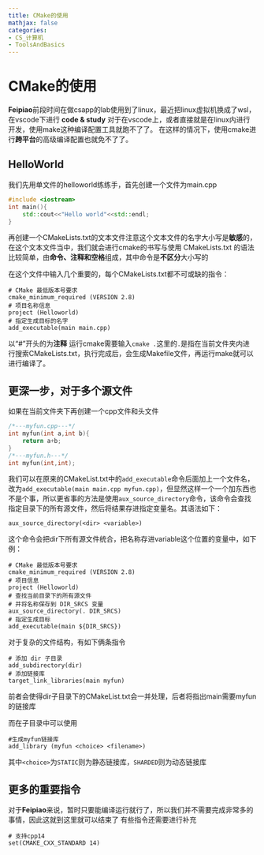 ```yaml
---
title: CMake的使用
mathjax: false
categories:
- CS_计算机
- ToolsAndBasics
---
```

# CMake的使用

**Feipiao**前段时间在做csapp的lab使用到了linux，最近把linux虚拟机换成了wsl，在vscode下进行 **code & study**
对于在vscode上，或者直接就是在linux内进行开发，使用make这种编译配置工具就跑不了了。
在这样的情况下，使用cmake进行**跨平台**的高级编译配置也就免不了了。
<!--more-->
## HelloWorld
我们先用单文件的helloworld练练手，首先创建一个文件为main.cpp
```C++
#include <iostream>
int main(){
    std::cout<<"Hello world"<<std::endl;
}
```
再创建一个CMakeLists.txt的文本文件注意这个文本文件的名字大小写是**敏感**的，在这个文本文件当中，我们就会进行cmake的书写与使用
CMakeLists.txt 的语法比较简单，由**命令、注释和空格**组成，其中命令是**不区分**大小写的

在这个文件中输入几个重要的，每个CMakeLists.txt都不可或缺的指令：
```
# CMake 最低版本号要求
cmake_minimum_required (VERSION 2.8)
# 项目名称信息
project (Helloworld)
# 指定生成目标的名字
add_executable(main main.cpp)
```

以“#”开头的为**注释**
运行cmake需要输入`cmake .`这里的`.`是指在当前文件夹内进行搜索CMakeLists.txt，执行完成后，会生成Makefile文件，再运行make就可以进行编译了。

## 更深一步，对于多个源文件
如果在当前文件夹下再创建一个cpp文件和头文件
```C++
/*---myfun.cpp---*/
int myfun(int a,int b){
    return a+b;
}
/*---myfun.h---*/
int myfun(int,int);
```
我们可以在原来的CMakeList.txt中的`add_executable`命令后面加上一个文件名，改为`add_executable(main main.cpp myfun.cpp)`，但显然这样一个一个加东西也不是个事，所以更省事的方法是使用`aux_source_directory`命令，该命令会查找指定目录下的所有源文件，然后将结果存进指定变量名。其语法如下：
```
aux_source_directory(<dir> <variable>)
```
这个命令会把dir下所有源文件统合，把名称存进variable这个位置的变量中，如下例：
```
# CMake 最低版本号要求
cmake_minimum_required (VERSION 2.8)
# 项目信息
project (Helloworld)
# 查找当前目录下的所有源文件
# 并将名称保存到 DIR_SRCS 变量
aux_source_directory(. DIR_SRCS)
# 指定生成目标
add_executable(main ${DIR_SRCS})
```

对于复杂的文件结构，有如下俩条指令
```
# 添加 dir 子目录
add_subdirectory(dir)
# 添加链接库
target_link_libraries(main myfun)
```
前者会使得dir子目录下的CMakeList.txt会一并处理，后者将指出main需要myfun的链接库

而在子目录中可以使用
```
#生成myfun链接库
add_library (myfun <choice> <filename>)
```
其中`<choice>`为`STATIC`则为静态链接库，`SHARDED`则为动态链接库

## 更多的重要指令
对于**Feipiao**来说，暂时只要能编译运行就行了，所以我们并不需要完成非常多的事情，因此这就到这里就可以结束了
有些指令还需要进行补充
```
# 支持cpp14
set(CMAKE_CXX_STANDARD 14)

```